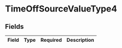 # TimeOffSourceValueType4


## Fields

| Field       | Type        | Required    | Description |
| ----------- | ----------- | ----------- | ----------- |